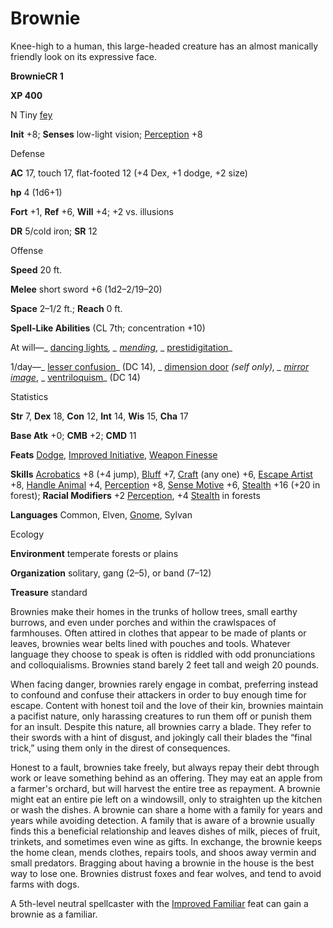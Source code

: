 # Brownie

Knee-high to a human, this large-headed creature has an almost manically friendly look on its expressive face.

**BrownieCR 1**

**XP 400**

N Tiny [fey](monsters/creatureTypes#_fey)

**Init** +8; **Senses** low-light vision; [Perception](additionalMonsters/../skills/perception#_perception) +8

Defense

**AC** 17, touch 17, flat-footed 12 (+4 Dex, +1 dodge, +2 size)

**hp** 4 (1d6+1)

**Fort** +1, **Ref** +6, **Will** +4; +2 vs. illusions

**DR** 5/cold iron; **SR** 12

Offense

**Speed** 20 ft.

**Melee** short sword +6 (1d2–2/19–20)

**Space** 2–1/2 ft.; **Reach** 0 ft.

**Spell-Like Abilities** (CL 7th; concentration +10)

At will—_ [dancing lights](additionalMonsters/../spells/dancingLights#_dancing-lights)_, _ [mending](additionalMonsters/../spells/mending#_mending)_, _ [prestidigitation](additionalMonsters/../spells/prestidigitation#_prestidigitation)_

1/day—_ [lesser confusion](additionalMonsters/../spells/confusion#_confusion-lesser)_ (DC 14), _ [dimension door](additionalMonsters/../spells/dimensionDoor#_dimension-door) _(self only), _ [mirror image](additionalMonsters/../spells/mirrorImage#_mirror-image)_, _ [ventriloquism](additionalMonsters/../spells/ventriloquism#_ventriloquism)_ (DC 14)

Statistics

**Str** 7, **Dex** 18, **Con** 12, **Int** 14, **Wis** 15, **Cha** 17

**Base Atk** +0; **CMB** +2; **CMD** 11

**Feats** [Dodge](additionalMonsters/../feats#_dodge), [Improved Initiative](additionalMonsters/../feats#_improved-initiative), [Weapon Finesse](additionalMonsters/../feats#_weapon-finesse)

**Skills** [Acrobatics](additionalMonsters/../skills/acrobatics#_acrobatics) +8 (+4 jump), [Bluff](additionalMonsters/../skills/bluff#_bluff) +7, [Craft](additionalMonsters/../skills/craft#_craft) (any one) +6, [Escape Artist](additionalMonsters/../skills/escapeArtist#_escape-artist) +8, [Handle Animal](additionalMonsters/../skills/handleAnimal#_handle-animal) +4, [Perception](additionalMonsters/../skills/perception#_perception) +8, [Sense Motive](additionalMonsters/../skills/senseMotive#_sense-motive) +6, [Stealth](additionalMonsters/../skills/stealth#_stealth) +16 (+20 in forest); **Racial Modifiers** +2 [Perception](additionalMonsters/../skills/perception#_perception), +4 [Stealth](additionalMonsters/../skills/stealth#_stealth) in forests

**Languages** Common, Elven, [Gnome](monsters/creatureTypes#_gnome-subtype), Sylvan

Ecology

**Environment** temperate forests or plains

**Organization** solitary, gang (2–5), or band (7–12)

**Treasure** standard

Brownies make their homes in the trunks of hollow trees, small earthy burrows, and even under porches and within the crawlspaces of farmhouses. Often attired in clothes that appear to be made of plants or leaves, brownies wear belts lined with pouches and tools. Whatever language they choose to speak is often is riddled with odd pronunciations and colloquialisms. Brownies stand barely 2 feet tall and weigh 20 pounds.

When facing danger, brownies rarely engage in combat, preferring instead to confound and confuse their attackers in order to buy enough time for escape. Content with honest toil and the love of their kin, brownies maintain a pacifist nature, only harassing creatures to run them off or punish them for an insult. Despite this nature, all brownies carry a blade. They refer to their swords with a hint of disgust, and jokingly call their blades the “final trick,” using them only in the direst of consequences.

Honest to a fault, brownies take freely, but always repay their debt through work or leave something behind as an offering. They may eat an apple from a farmer's orchard, but will harvest the entire tree as repayment. A brownie might eat an entire pie left on a windowsill, only to straighten up the kitchen or wash the dishes. A brownie can share a home with a family for years and years while avoiding detection. A family that is aware of a brownie usually finds this a beneficial relationship and leaves dishes of milk, pieces of fruit, trinkets, and sometimes even wine as gifts. In exchange, the brownie keeps the home clean, mends clothes, repairs tools, and shoos away vermin and small predators. Bragging about having a brownie in the house is the best way to lose one. Brownies distrust foxes and fear wolves, and tend to avoid farms with dogs.

A 5th-level neutral spellcaster with the [Improved Familiar](additionalMonsters/../feats#_improved-familiar) feat can gain a brownie as a familiar.

